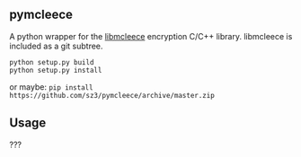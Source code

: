## pymcleece

A python wrapper for the [libmcleece](https://github.com/sz3/libmcleece) encryption C/C++ library. libmcleece is included as a git subtree.

```
python setup.py build
python setup.py install
```

or maybe:
`pip install https://github.com/sz3/pymcleece/archive/master.zip`

## Usage

???
